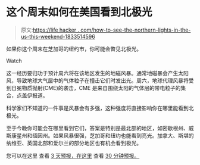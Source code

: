 # 这个周末如何在美国看到北极光

> 原文:[https://life hacker . com/how-to-see-the-northern-lights-in-the-us-this-weekend-1833514596](https://lifehacker.com/how-to-see-the-northern-lights-in-the-us-this-weekend-1833514596)

如果你这个周末在芝加哥的纽约市，你可能会瞥见北极光。

Watch

这一经历要归功于预计周六将在该地区发生的地磁风暴。通常地磁暴会产生太阳风，导致地球大气层中的气体粒子在撞击它们时发出光。周六，地球代理风暴将受到日冕物质抛射(CME)的袭击，CME 是来自围绕太阳的气体层的带电粒子的集合，点盖伊报道。

科学家们不知道的一件事是风暴会有多强，这种强度将直接影响你在哪里能看到北极光。

至于今晚你可能会在哪里看到它们，答案是特别是最北部的地区，如密歇根州、威斯康星州和缅因州。如果风暴很强，芝加哥和纽约也能看到亮光。加拿大、斯堪的纳维亚、英国北部和爱尔兰的部分地区也有机会看到极光。

您可以在这里 查看 [3 天预报，在这里](https://www.swpc.noaa.gov/products/aurora-3-day-forecast) 查看 [30 分钟预报。](https://www.swpc.noaa.gov/products/aurora-30-minute-forecast)